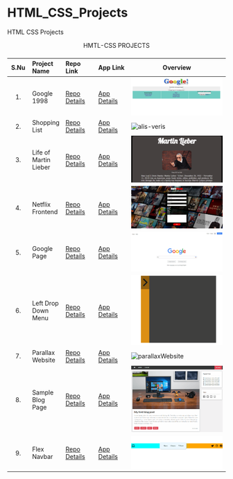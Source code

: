 # HTML_CSS_Projects
HTML CSS Projects

<table class="table">
  <caption>HMTL-CSS PROJECTS<caption>
  <thead>
    <tr>
      <th width="10%">S.Nu</td>
      <th align="left" width="15%">Project Name</th>
      <th align="left" width="15%">Repo Link</th>
      <th align="left" width="15%">App Link</th>
      <th align="center">Overview</th>
    </tr>
  </thead>
  <tbody>
     <tr>
      <td align=center >1.</td>
      <td>Google 1998</td>
      <td><a href="https://github.com/Tolga-Han-Yilmaz/google_1998" target="_blank">Repo Details</td>
      <td><a href="https://tolga-han-yilmaz.github.io/google_1998/" target="_blank">App Details</td>
      <td><img src="./img/google1998.png" alt="google1998"></td>
    </tr>
    <tr>
      <td align=center >2.</td>
      <td>Shopping List</td>
      <td><a href="https://github.com/Tolga-Han-Yilmaz/Alis-veris-Project" target="_blank">Repo Details</td>
      <td><a href="https://tolga-han-yilmaz.github.io/Alis-veris-Project/" target="_blank">App Details</td>
      <td><img src="./img/2-alısveris.png" alt="alis-veris"></td>
    </tr>
    <tr>
      <td align=center >3.</td>
      <td>Life of Martin Lieber</td>
      <td><a href="https://github.com/Tolga-Han-Yilmaz/Martin-Lieber" target="_blank">Repo Details</td>
      <td><a href="https://tolga-han-yilmaz.github.io/Martin-Lieber/" target="_blank">App Details</td>
      <td><img src="./img/3-martinlieber.gif" alt="martinlieber"></td>
    </tr>
    <tr>
      <td align=center >4.</td>
      <td>Netflix Frontend</td>
      <td><a href="https://github.com/Tolga-Han-Yilmaz/Survey-From-Project" target="_blank">Repo Details</td>
      <td><a href="https://tolga-han-yilmaz.github.io/Survey-From-Project/" target="_blank">App Details</td>
      <td><img src="./img/4-netflix.png" alt="netflix"></td>
    </tr>
    <tr>
      <td align=center >5.</td>
      <td>Google Page</td>
      <td><a href="https://github.com/Tolga-Han-Yilmaz/google-landing-project" target="_blank">Repo Details</td>
      <td><a href="https://tolga-han-yilmaz.github.io/google-landing-project/" target="_blank">App Details</td>
      <td><img src="./img/5-google.gif" alt="google"></td>
    </tr>
    <tr>
      <td align=center >6.</td>
      <td>Left Drop Down Menu</td>
      <td><a href="https://github.com/Tolga-Han-Yilmaz/sol-acilir-menu" target="_blank">Repo Details</td>
      <td><a href="https://tolga-han-yilmaz.github.io/sol-acilir-menu/" target="_blank">App Details</td>
      <td><img src="./img/6-menu.gif" alt="menu"></td>
    </tr>
    <tr>
      <td align=center >7.</td>
      <td>Parallax Website</td>
      <td><a href="https://github.com/Tolga-Han-Yilmaz/ParallaxWebsite" target="_blank">Repo Details</td>
      <td><a href="https://tolga-han-yilmaz.github.io/ParallaxWebsite/" target="_blank">App Details</td>
      <td><img src="./img/7-parallaxwebsite.gif" alt="parallaxWebsite"></td>
    </tr>
    <tr>
      <td align=center >8.</td>
      <td>Sample Blog Page</td>
      <td><a href="https://github.com/Tolga-Han-Yilmaz/blog-project" target="_blank">Repo Details</td>
      <td><a href="https://tolga-han-yilmaz.github.io/blog-project/" target="_blank">App Details</td>
      <td><img src="./img/8-blog.gif" alt="blog page"></td>
    </tr>
    <tr>
      <td align=center >9.</td>
      <td>Flex Navbar</td>
      <td><a href="https://github.com/Tolga-Han-Yilmaz/flex-navbar" target="_blank">Repo Details</td>
      <td><a href="https://tolga-han-yilmaz.github.io/flex-navbar/" target="_blank">App Details</td>
      <td><img src="./img/9-flex-navbar.gif" alt="navbar"></td>
    </tr>
   </tbody>
</table>